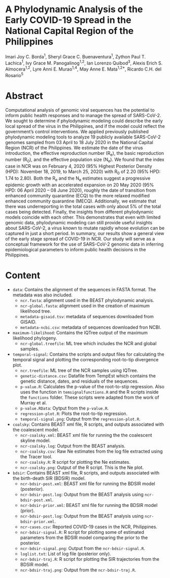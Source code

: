 # A Phylodynamic Analysis of the Early COVID-19 Spread in the National Capital Region of the Philippines

Imari Joy C. Borda<sup>1</sup>, Sheryl Grace C. Buenaventura<sup>1</sup>,  Zython Paul T. Lachica<sup>1</sup>, Ivy Grace M. Panogalinog<sup>1,2</sup>, Ian Lorenzo Quibod<sup>3</sup>, Alexis Erich S. Almocera<sup>1,2</sup>, Lyre Anni E. Murao<sup>1,4</sup>, May Anne E. Mata<sup>1,2*</sup>, Ricardo C.H. del Rosario<sup>5</sup>

# Abstract

Computational analysis of genomic viral sequences has the potential to inform public health responses and to manage the spread of SARS-CoV-2. We sought to determine if phylodynamic modeling could describe the early local spread of the virus in the Philippines, and if the model could reflect the government’s control interventions. We applied previously published phylodynamic modeling tools to analyze 19 publicly available SARS-CoV-2 genomes sampled from 03 April to 18 July 2020 in the National Capital Region (NCR) of the Philippines. We estimate the date of the virus introduction, the effective reproduction number (R<sub>e</sub>), the basic reproduction number (R<sub>0</sub>), and the effective population size (N<sub>e</sub>). We found that the index case in NCR was on February 4, 2020 (95% Highest Posterior Density (HPD): November 18, 2019, to March 25, 2020) with R<sub>0</sub> of 2.20 (95% HPD: 1.74 to 2.80). Both the R<sub>e</sub> and the N<sub>e</sub> estimates suggest a progressive epidemic growth with an accelerated expansion on 20 May 2020 (95% HPD: 06 April 2020 – 08 June 2020), roughly the date of transition from  enhanced community quarantine (ECQ) to the more relaxed modified enhanced community quarantine (MECQ). Additionally, we estimate that there was underreporting in the total cases with only about 5% of the total cases being detected. Finally, the insights from different phylodynamic models coincide with each other. This demonstrates that even with limited genomic data, phylodynamic modeling can still provide useful insights about SARS-CoV-2, a virus  known to mutate rapidly whose evolution can be captured in just a short period. In summary, our results show a general view of the early stage spread of COVID-19 in NCR. Our study will serve as a conceptual framework for the use of SARS-CoV-2 genomic data in inferring epidemiological parameters to inform public health decisions in the Philippines.

# Content

* `data`: Contains the alignment of the sequences in FASTA format. The metadata was also included.
	* `ncr.fasta`: alignment used in the BEAST phylodynamic analysis.
	* `ncr-global.fasta`: alignment used in the creation of maximum likelihood tree.
	* `metadata-gisaid.tsv`: metadata of sequences downloaded from GISAID.
	* `metadata-ncbi.csv`: metadata of sequences downloaded fron NCBI.   
* `maximum-likelihood`: Contains the IQTree output of the maximum likelihood phylogeny.
	* `ncr-global.treefile`: ML tree which includes the NCR and global samples.
* `temporal-signal`: Contains the scripts and output files for calculating the temporal signal and plotting the corresponding root-to-tip divergence plot.
	* `ncr.treefile`: ML tree of the NCR samples using IQTree.
	* `genetic-distance.csv`: Datafile from TempEst which contains the genetic distance, dates, and residuals of the sequences.
	* `p-value.R`: Calculates the p-value of the root-to-stip regression. Also uses the function in `temsignalfunctions.R` and the R scripts inside the `functions` folder. These scripts were adapted from the work of Murray et al.
	* `p-value.RData`: Oytput from the `p-value.R`.
	* `regression-plot.R`: Plots the root-to-tip regression.
	* `temporal-signal.png`: Output from the `regression-plot.R`.
* `coalsky`: Contains BEAST xml file, R scripts, and outputs associated with the coalescent model. 
	* `ncr-coalsky.xml`: BEAST xml file for running the the coalescent skyline model.
	* `ncr-coalsky.log`: Output from the BEAST analysis.
	* `ncr-coalsky.csv`: Raw Ne estimates from the log file extracted using the Tracer tool.
	* `ncr-coalsky.R`: R script for plotting the Ne estimates.
	* `ncr-coalsky.png`: Output of the R script. This is the Ne plot. 
* `bdsir`: Contains BEAST xml file, R scripts, and outputs associated with the birth-death SIR (BDSIR) model. 
	* `ncr-bdsir-post.xml`: BEAST xml file for running the BDSIR model (posterior).
	* `ncr-bdsir-post.log`: Output from the BEAST analysis using `ncr-bdsir-post.xml`.
	* `ncr-bdsir-prior.xml`: BEAST xml file for running the BDSIR model (prior).
	* `ncr-bdsir-post.log`: Output from the BEAST analysis using `ncr-bdsir-prior.xml`.
	* `ncr-cases.csv`: Reported COVID-19 cases in the NCR, Philippines.
	* `ncr-bdsir-signal.R`: R script for plotting some of estimated parameters from the BDSIR model comparing the prior to the posterior.
	* `ncr-bdsir-signal.png`: Output from the `ncr-bdsir-signal.R`.
	* `loglist.txt`: List of log file (posterior only).
	* `ncr-bdsir-traj.R`: R script for plotting the SIR trajectories from the BDSIR model.
	* `ncr-bdsir-traj.png`: Output from the `ncr-bdsir-traj.R`.
